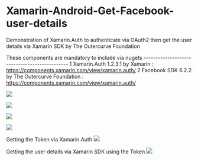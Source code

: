 # Xamarin-Android-Get-Facebook-user-details
Demonstration of Xamarin.Auth to authenticate via OAuth2 then get the user details via Xamarin SDK by The Outercurve Foundation

These components are mandatory to include via nugets ----------------------------------------------
1 Xamarin.Auth 1.2.3.1 by Xamarin : https://components.xamarin.com/view/xamarin.auth/
2 Facebook SDK 6.2.2 by The Outercurve Foundation : https://components.xamarin.com/view/xamarin.auth/


![](https://github.com/zayenCh/Xamarin-Android-Get-Facebook-user-details/blob/master/1FacebookInfo.png|width=100)

![](https://github.com/zayenCh/Xamarin-Android-Get-Facebook-user-details/blob/master/2FacebookInfo.png|width=100)

![](https://github.com/zayenCh/Xamarin-Android-Get-Facebook-user-details/blob/master/3FacebookInfo.png|width=100)

![](https://github.com/zayenCh/Xamarin-Android-Get-Facebook-user-details/blob/master/4FacebookInfo.png|width=100)

Getting the Token via Xamarin.Auth
![](https://github.com/zayenCh/Xamarin-Android-Get-Facebook-user-details/blob/master/1getuserToken.png)

Getting the user details via Xamarin SDK using the Token
![](https://github.com/zayenCh/Xamarin-Android-Get-Facebook-user-details/blob/master/3getuserProfile.png) 
